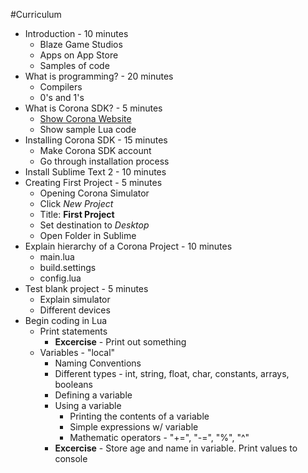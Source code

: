 #Curriculum 
* Introduction - 10 minutes
	* Blaze Game Studios
	* Apps on App Store
	* Samples of code
* What is programming? - 20 minutes
	* Compilers
	* 0's and 1's
* What is Corona SDK? - 5 minutes
	* [Show Corona Website](https://coronalabs.com/)
	* Show sample Lua code
* Installing Corona SDK - 15 minutes
	* Make Corona SDK account
	* Go through installation process
* Install Sublime Text 2 - 10 minutes
* Creating First Project - 5 minutes
	* Opening Corona Simulator
	* Click _New Project_
	* Title: **First Project**
	* Set destination to _Desktop_
	* Open Folder in Sublime
* Explain hierarchy of a Corona Project - 10 minutes
	* main.lua
	* build.settings
	* config.lua
* Test blank project - 5 minutes
	* Explain simulator 
	* Different devices
* Begin coding in Lua
	* Print statements
		* **Excercise** - Print out something
	* Variables - "local"
		* Naming Conventions
		* Different types - int, string, float, char, constants, arrays, booleans
		* Defining a variable
		* Using a variable
			* Printing the contents of a variable
			* Simple expressions w/ variable
			* Mathematic operators - "+=", "-=", "%", "^"
		* **Excercise** - Store age and name in variable. Print values to console



[blaze-logo]: https://dl-web.dropbox.com/get/Blaze%20Game%20Studios/Logos/Logo_3_Fire.png?_subject_uid=45562810&w=AABN86q0JQSitAFSu4HsaibL5KiJvkblA8igkcaVGZbDCA